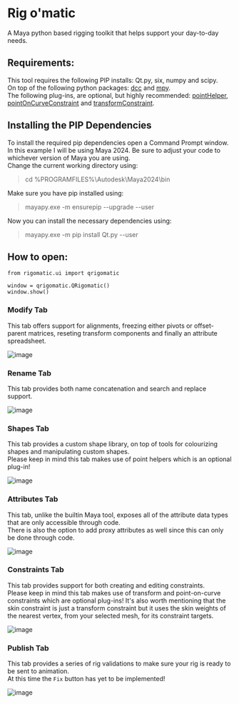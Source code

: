 # Rig o'matic  
A Maya python based rigging toolkit that helps support your day-to-day needs.  

## Requirements:
This tool requires the following PIP installs: Qt.py, six, numpy and scipy.  
On top of the following python packages: [dcc](https://github.com/bhsingleton/dcc) and [mpy](https://github.com/bhsingleton/mpy).  
The following plug-ins, are optional, but highly recommended: [pointHelper](https://github.com/bhsingleton/PointHelper), [pointOnCurveConstraint](https://github.com/bhsingleton/PointOnCurveConstraint) and [transformConstraint](https://github.com/bhsingleton/TransformConstraint).  

## Installing the PIP Dependencies
To install the required pip dependencies open a Command Prompt window.  
In this example I will be using Maya 2024. Be sure to adjust your code to whichever version of Maya you are using.  
Change the current working directory using:  
> cd %PROGRAMFILES%\Autodesk\Maya2024\bin  

Make sure you have pip installed using:  
> mayapy.exe -m ensurepip --upgrade --user  

Now you can install the necessary dependencies using:  
> mayapy.exe -m pip install Qt.py --user  

## How to open:

```
from rigomatic.ui import qrigomatic

window = qrigomatic.QRigomatic()
window.show()
```

### Modify Tab  
This tab offers support for alignments, freezing either pivots or offset-parent matrices, reseting transform components and finally an attribute spreadsheet.  
  
![image](https://github.com/bhsingleton/rigomatic/assets/11181168/5a2dd892-89e9-4c47-a918-4424cf83bf04)

### Rename Tab  
This tab provides both name concatenation and search and replace support.  
  
![image](https://github.com/bhsingleton/rigomatic/assets/11181168/20f8ac57-a837-414a-85af-1332da5e95e6)

### Shapes Tab  
This tab provides a custom shape library, on top of tools for colourizing shapes and manipulating custom shapes.  
Please keep in mind this tab makes use of point helpers which is an optional plug-in!
  
![image](https://github.com/bhsingleton/rigomatic/assets/11181168/f8e026c3-41be-4c2b-8089-34d525a3edd0)

### Attributes Tab  
This tab, unlike the builtin Maya tool, exposes all of the attribute data types that are only accessible through code.  
There is also the option to add proxy attributes as well since this can only be done through code.  
  
![image](https://github.com/bhsingleton/rigomatic/assets/11181168/bb1b748e-927a-48a5-8cb8-86d6d0887e29)

### Constraints Tab  
This tab provides support for both creating and editing constraints.  
Please keep in mind this tab makes use of transform and point-on-curve constraints which are optional plug-ins! 
It's also worth mentioning that the skin constraint is just a transform constraint but it uses the skin weights of the nearest vertex, from your selected mesh, for its constraint targets.
  
![image](https://github.com/bhsingleton/rigomatic/assets/11181168/bce3cca1-8d27-44be-976d-5c00b1f94520)

### Publish Tab  
This tab provides a series of rig validations to make sure your rig is ready to be sent to animation.  
At this time the `Fix` button has yet to be implemented!  
  
![image](https://github.com/bhsingleton/rigomatic/assets/11181168/42a3484c-453e-46de-8f0f-bb90ce12d47c)
